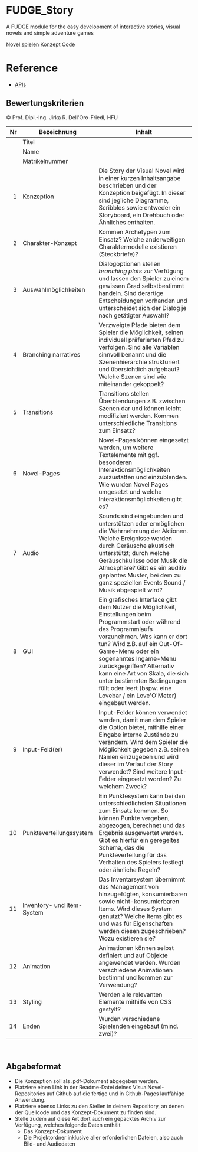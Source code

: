 # FUDGE_Story
A FUDGE module for the easy development of interactive stories, visual novels and simple adventure games

<a href="https://xxlaraxx.github.io/Visual-novel/Template/Template.html">Novel spielen</a>
<a href="https://xxlaraxx.github.io/Visual-novel/Template/Template.html">Konzept</a>
<a href="">Code</a>

# Reference
- [APIs](https://jirkadelloro.github.io/FUDGE_Story/Documentation/Reference/#fudge-story-reference)

## Bewertungskriterien
© Prof. Dipl.-Ing. Jirka R. Dell'Oro-Friedl, HFU

| Nr | Bezeichnung           | Inhalt                                                                                                                                                                                                                                                                         |
|---:|-----------------------|--------------------------------------------------------------------------------------------------------------------------------------------------------------------------------------------------------------------------------------------------------------------------------|
|    | Titel                 |
|    | Name                  |
|    | Matrikelnummer        |
|  1 | Konzeption     | Die Story der Visual Novel wird in einer kurzen Inhaltsangabe beschrieben und der Konzeption beigefügt. In dieser sind jegliche Diagramme, Scribbles sowie entweder ein Storyboard, ein Drehbuch oder Ähnliches enthalten.                                                                                                                            |
|  2 | Charakter-Konzept     | Kommen Archetypen zum Einsatz? Welche anderweitigen Charaktermodelle existieren (Steckbriefe)?                                                                                                                                                                                |
|  3 | Auswahlmöglichkeiten | Dialogoptionen stellen _branching plots_ zur Verfügung und lassen den Spieler zu einem gewissen Grad selbstbestimmt handeln. Sind derartige Entscheidungen vorhanden und unterscheidet sich der Dialog je nach getätigter Auswahl?                                                                                                                                                     |
|  4 | Branching narratives      | Verzweigte Pfade bieten dem Spieler die Möglichkeit, seinen individuell präferierten Pfad zu verfolgen. Sind alle Variablen sinnvoll benannt und die Szenenhierarchie strukturiert und übersichtlich aufgebaut? Welche Szenen sind wie miteinander gekoppelt?                                                                                                                                                          |
|  5 | Transitions            | Transitions stellen Überblendungen z.B. zwischen Szenen dar und können leicht modifiziert werden. Kommen unterschiedliche Transitions zum Einsatz?                                                                                                                                                      |
|  6 | Novel-Pages            | Novel-Pages können eingesetzt werden, um weitere Textelemente mit ggf. besonderen Interaktionsmöglichkeiten auszustatten und einzublenden. Wie wurden Novel Pages umgesetzt und welche Interaktionsmöglichkeiten gibt es?                                                                                                                                                          |
|  7 |         Audio         | Sounds sind eingebunden und unterstützen oder ermöglichen die Wahrnehmung der Aktionen. Welche Ereignisse werden durch Geräusche akustisch unterstützt; durch welche Geräuschkulisse oder Musik die Atmosphäre? Gibt es ein auditiv geplantes Muster, bei dem zu ganz speziellen Events Sound / Musik abgespielt wird?                                                                                                                                                     |
|  8 |         GUI            | Ein grafisches Interface gibt dem Nutzer die Möglichkeit, Einstellungen beim Programmstart oder während des Programmlaufs vorzunehmen. Was kann er dort tun? Wird z.B. auf ein Out-Of-Game-Menu oder ein sogenanntes Ingame-Menu zurückgegriffen? Alternativ kann eine Art von Skala, die sich unter bestimmten Bedingungen füllt oder leert (bspw. eine Lovebar / ein Love'O'Meter) eingebaut werden.                                                                                                                                                                    |
|  9 | Input-Feld(er)          | Input-Felder können verwendet werden, damit man dem Spieler die Option bietet, mithilfe einer Eingabe interne Zustände zu verändern. Wird dem Spieler die Möglichkeit gegeben z.B. seinen Namen einzugeben und wird dieser im Verlauf der Story verwendet? Sind weitere Input-Felder eingesetzt worden? Zu welchem Zweck?                                                                                                                                                                   |
|  10 | Punkteverteilungssystem     | Ein Punktesystem kann bei den unterschiedlichsten Situationen zum Einsatz kommen. So können Punkte vergeben, abgezogen, berechnet und das Ergebnis ausgewertet werden. Gibt es hierfür ein geregeltes Schema, das die Punkteverteilung für das Verhalten des Spielers festlegt oder ähnliche Regeln?                                                                                                                                                             |
|  11 | Inventory- und Item-System     | Das Inventarsystem übernimmt das Management von hinzugefügten, konsumierbaren sowie nicht-konsumierbaren Items. Wird dieses System genutzt? Welche Items gibt es und was für Eigenschaften werden diesen zugeschrieben? Wozu existieren sie?                                                                                                                                                                 |
| 12 | Animation     | Animationen können selbst definiert und auf Objekte angewendet werden. Wurden verschiedene Animationen bestimmt und kommen zur Verwendung?                                                                                                                                                                 |
| 13 | Styling          | Werden alle relevanten Elemente mithilfe von CSS gestylt?                                                                                                                                                                                 |
| 14 | Enden          | Wurden verschiedene Spielenden eingebaut (mind. zwei)?                                                                                                                                                                                 |
<br>

##  Abgabeformat

* Die Konzeption soll als .pdf-Dokument abgegeben werden.
* Platziere einen Link in der Readme-Datei deines VisualNovel-Repositories auf Github auf die fertige und in Github-Pages lauffähige Anwendung.
* Platziere ebenso Links zu den Stellen in deinem Repository, an denen der Quellcode und das Konzept-Dokument zu finden sind.
* Stelle zudem auf diese Art dort auch ein gepacktes Archiv zur Verfügung, welches folgende Daten enthält
  * Das Konzept-Dokument 
  * Die Projektordner inklusive aller erforderlichen Dateien, also auch Bild- und Audiodaten

